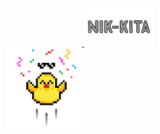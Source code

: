 <a href='https://nik-kita.deno.dev'>
  <div style='display:inline-block;width:30%;height:20px;'></div>
  <img style='height:5rem;'
    src=./docusaurus-ui/static/img/nik-kita__horizontal-light.png
  />
  <img style='display:block;height:10rem;' src=./spa-ui/src/assets/img/duck.svg />
</a>
